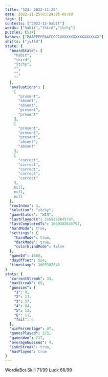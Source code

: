 ```yaml
---
title: "524: 2022-11-25"
date: 2022-11-25T05:24:05-08:00
tags: []
contests: ["2022-11-habit"]
words: ["habit","third","itchy"]
puzzles: [524]
hashes: ["PAAPPPPPAACCCCCXXXXXXXXXXXXXXXXXX"]
shifts: ["jvfld"]
state: {
  "boardState": [
    "habit",
    "third",
    "itchy",
    "",
    "",
    ""
  ],
  "evaluations": [
    [
      "present",
      "absent",
      "absent",
      "present",
      "present"
    ],
    [
      "present",
      "present",
      "present",
      "absent",
      "absent"
    ],
    [
      "correct",
      "correct",
      "correct",
      "correct",
      "correct"
    ],
    null,
    null,
    null
  ],
  "rowIndex": 3,
  "solution": "itchy",
  "gameStatus": "WIN",
  "lastPlayedTs": 1669382645797,
  "lastCompletedTs": 1669382645797,
  "hardMode": true,
  "settings": {
    "hardMode": true,
    "darkMode": true,
    "colorblindMode": false
  },
  "gameId": 1680,
  "dayOffset": 524,
  "timestamp": 1669382645
}
stats: {
  "currentStreak": 33,
  "maxStreak": 69,
  "guesses": {
    "1": 0,
    "2": 13,
    "3": 57,
    "4": 84,
    "5": 52,
    "6": 11,
    "fail": 6
  },
  "winPercentage": 97,
  "gamesPlayed": 223,
  "gamesWon": 217,
  "averageGuesses": 4,
  "isOnStreak": true,
  "hasPlayed": true
}
---
```

<!-- more -->
WordleBot
Skill 71/99
Luck 66/99
